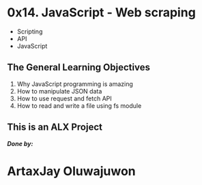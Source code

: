 # 0x14. JavaScript - Web scraping
- Scripting
- API
- JavaScript

## The General Learning Objectives
1. Why JavaScript programming is amazing
2. How to manipulate JSON data
3. How to use request and fetch API
4. How to read and write a file using fs module


## This is an ALX Project
**_Done by:_**
# ArtaxJay Oluwajuwon
